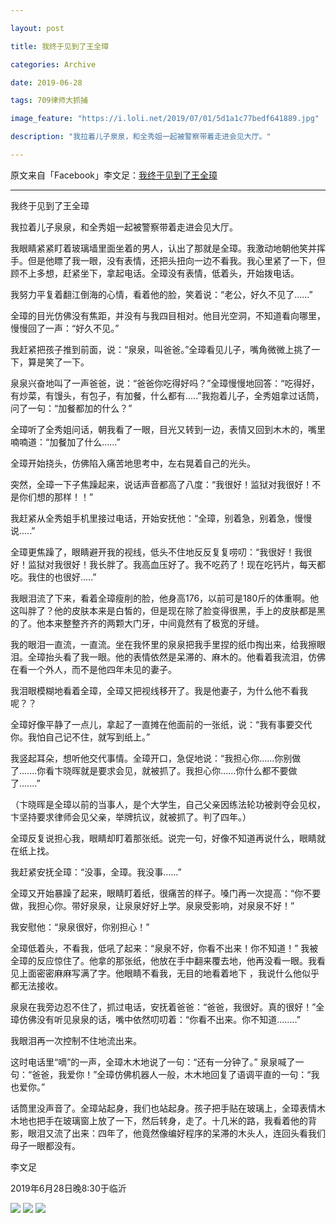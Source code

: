 ```yaml
---

layout: post

title: 我终于见到了王全璋

categories: Archive

date: 2019-06-28

tags: 709律师大抓捕

image_feature: "https://i.loli.net/2019/07/01/5d1a1c77bedf641889.jpg"

description: "我拉着儿子泉泉，和全秀姐一起被警察带着走进会见大厅。"

---
```


原文来自「Facebook」李文足：[我终于见到了王全璋](https://www.facebook.com/permalink.php?story_fbid=625842274564904&id=100014174103159)

---
我终于见到了王全璋

我拉着儿子泉泉，和全秀姐一起被警察带着走进会见大厅。

我眼睛紧紧盯着玻璃墙里面坐着的男人，认出了那就是全璋。我激动地朝他笑并挥手。但是他瞟了我一眼，没有表情，还把头扭向一边不看我。我心里紧了一下，但顾不上多想，赶紧坐下，拿起电话。全璋没有表情，低着头，开始拨电话。

我努力平复着翻江倒海的心情，看着他的脸，笑着说：“老公，好久不见了……”

全璋的目光仿佛没有焦距，并没有与我四目相对。他目光空洞，不知道看向哪里，慢慢回了一声：“好久不见。”

我赶紧把孩子推到前面，说：“泉泉，叫爸爸。”全璋看见儿子，嘴角微微上挑了一下，算是笑了一下。

泉泉兴奋地叫了一声爸爸，说：“爸爸你吃得好吗？”全璋慢慢地回答：“吃得好，有炒菜，有馒头，有包子，有加餐，什么都有.....”我抱着儿子，全秀姐拿过话筒，问了一句：“加餐都加的什么？”

全璋听了全秀姐问话，朝我看了一眼，目光又转到一边，表情又回到木木的，嘴里喃喃道：“加餐加了什么......”

全璋开始挠头，仿佛陷入痛苦地思考中，左右晃着自己的光头。

突然，全璋一下子焦躁起来，说话声音都高了八度：“我很好！监狱对我很好！不是你们想的那样！！”

我赶紧从全秀姐手机里接过电话，开始安抚他：“全璋，别着急，别着急，慢慢说.....”

全璋更焦躁了，眼睛避开我的视线，低头不住地反反复复唠叨：“我很好！我很好！监狱对我很好！我长胖了。我高血压好了。我不吃药了！现在吃钙片，每天都吃。我住的也很好.....”

我眼泪流了下来，看着全璋瘦削的脸，他身高176，以前可是180斤的体重啊。他这叫胖了？他的皮肤本来是白皙的，但是现在除了脸变得很黑，手上的皮肤都是黑的了。他本来整整齐齐的两颗大门牙，中间竟然有了极宽的牙缝。

我的眼泪一直流，一直流。坐在我怀里的泉泉把我手里捏的纸巾掏出来，给我擦眼泪。全璋抬头看了我一眼。他的表情依然是呆滞的、麻木的。他看着我流泪，仿佛在看一个外人，而不是他四年未见的妻子。

我泪眼模糊地看着全璋，全璋又把视线移开了。我是他妻子，为什么他不看我呢？？

全璋好像平静了一点儿，拿起了一直摊在他面前的一张纸，说：“我有事要交代你。我怕自己记不住，就写到纸上。”

我竖起耳朵，想听他交代事情。全璋开口，急促地说：“我担心你......你别做了.......你看卞晓晖就是要求会见，就被抓了。我担心你......你什么都不要做了.......”

（卞晓晖是全璋以前的当事人，是个大学生，自己父亲因练法轮功被剥夺会见权，卞坚持要求律师会见父亲，举牌抗议，就被抓了。判了四年。）

全璋反复说担心我，眼睛却盯着那张纸。说完一句，好像不知道再说什么，眼睛就在纸上找。

我赶紧安抚全璋：“没事，全璋。我没事......”

全璋又开始暴躁了起来，眼睛盯着纸，很痛苦的样子。嗓门再一次提高：“你不要做，我担心你。带好泉泉，让泉泉好好上学。泉泉受影响，对泉泉不好！”

我安慰他：“泉泉很好，你别担心！”

全璋低着头，不看我，低吼了起来：“泉泉不好，你看不出来！你不知道！”
我被全璋的反应惊住了。他拿的那张纸，他放在手中翻来覆去地，他再没看一眼。我看见上面密密麻麻写满了字。他眼睛不看我，无目的地看着地下 ，我说什么他似乎都无法接收。

泉泉在我旁边忍不住了，抓过电话，安抚着爸爸：“爸爸，我很好。真的很好！”全璋仿佛没有听见泉泉的话，嘴中依然叨叨着：“你看不出来。你不知道........”

我眼泪再一次控制不住地流出来。

这时电话里“嘀”的一声，全璋木木地说了一句：“还有一分钟了。”
泉泉喊了一句：“爸爸，我爱你！”全璋仿佛机器人一般，木木地回复了语调平直的一句：“我也爱你。”

话筒里没声音了。全璋站起身，我们也站起身。孩子把手贴在玻璃上，全璋表情木木地也把手在玻璃窗上放了一下，然后转身，走了。十几米的路，我看着他的背影，眼泪又流了出来：四年了，他竟然像编好程序的呆滞的木头人，连回头看我们母子一眼都没有。

李文足

2019年6月28日晚8:30于临沂

![](https://i.loli.net/2019/07/01/5d1a1c77205af87853.jpg)
![](https://i.loli.net/2019/07/01/5d1a1c776d92c10503.jpg)
![](https://i.loli.net/2019/07/01/5d1a1c77bedf641889.jpg)
